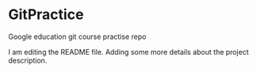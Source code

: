 # GitPractice
Google education git course practise repo

I am editing the README file. Adding some more details about the project
description.
